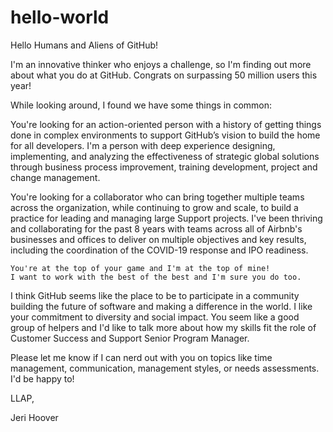 # hello-world

Hello Humans and Aliens of GitHub! 

I'm an innovative thinker who enjoys a challenge, so I'm finding out more about what you do at GitHub. Congrats on surpassing 50 million users this year!

While looking around, I found we have some things in common: 

You're looking for an action-oriented person with a history of getting things done in complex environments to support GitHub’s vision to build the home for all developers. I'm a person with deep experience designing, implementing, and analyzing the effectiveness of strategic global solutions through business process improvement, training development, project and change management. 

You're looking for a collaborator who can bring together multiple teams across the organization, while continuing to grow and scale, to build a practice for leading and managing large Support projects. I've been thriving and collaborating for the past 8 years with teams across all of Airbnb's businesses and offices to deliver on multiple objectives and key results, including the coordination of the COVID-19 response and IPO readiness.

	You're at the top of your game and I'm at the top of mine! 
	I want to work with the best of the best and I'm sure you do too. 

I think GitHub seems like the place to be to participate in a community building the future of software and making a difference in the world. I like your commitment to diversity and social impact. You seem like a good group of helpers and I'd like to talk more about how my skills fit the role of Customer Success and Support Senior Program Manager. 

Please let me know if I can nerd out with you on topics like time management, communication, management styles, or needs assessments. I'd be happy to!

LLAP,

Jeri Hoover
